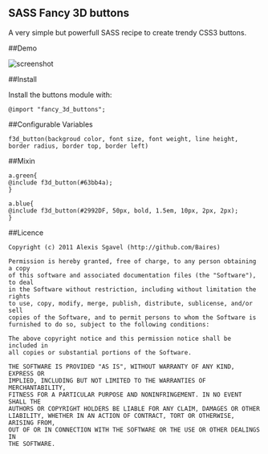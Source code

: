 ## SASS Fancy 3D buttons

A very simple but powerfull SASS recipe to create trendy CSS3 buttons.

##Demo

![screenshot](http://files.droplr.com/files/14580855/hJXu.screenshot_04-02-2011_02-15.png)

##Install

Install the buttons module with:

    @import "fancy_3d_buttons";
    
##Configurable Variables

    f3d_button(backgroud color, font size, font weight, line height, border radius, border top, border left)
    
##Mixin

    a.green{
    @include f3d_button(#63bb4a);
    }
    
    a.blue{
    @include f3d_button(#2992DF, 50px, bold, 1.5em, 10px, 2px, 2px);
    }

##Licence

    Copyright (c) 2011 Alexis Sgavel (http://github.com/Baires)
    
    Permission is hereby granted, free of charge, to any person obtaining a copy
    of this software and associated documentation files (the "Software"), to deal
    in the Software without restriction, including without limitation the rights
    to use, copy, modify, merge, publish, distribute, sublicense, and/or sell
    copies of the Software, and to permit persons to whom the Software is
    furnished to do so, subject to the following conditions:
    
    The above copyright notice and this permission notice shall be included in
    all copies or substantial portions of the Software.
    
    THE SOFTWARE IS PROVIDED "AS IS", WITHOUT WARRANTY OF ANY KIND, EXPRESS OR
    IMPLIED, INCLUDING BUT NOT LIMITED TO THE WARRANTIES OF MERCHANTABILITY,
    FITNESS FOR A PARTICULAR PURPOSE AND NONINFRINGEMENT. IN NO EVENT SHALL THE
    AUTHORS OR COPYRIGHT HOLDERS BE LIABLE FOR ANY CLAIM, DAMAGES OR OTHER
    LIABILITY, WHETHER IN AN ACTION OF CONTRACT, TORT OR OTHERWISE, ARISING FROM,
    OUT OF OR IN CONNECTION WITH THE SOFTWARE OR THE USE OR OTHER DEALINGS IN
    THE SOFTWARE.